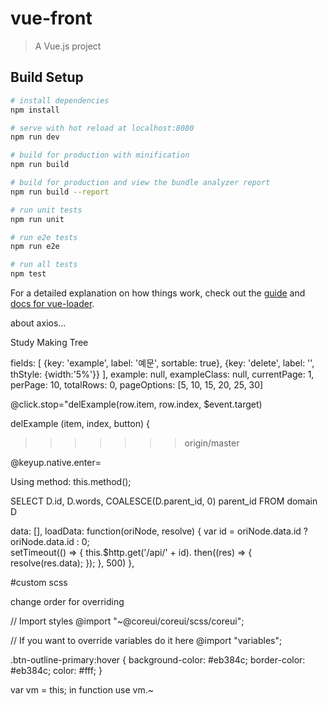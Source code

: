 # vue-front

> A Vue.js project

## Build Setup

``` bash
# install dependencies
npm install

# serve with hot reload at localhost:8080
npm run dev

# build for production with minification
npm run build

# build for production and view the bundle analyzer report
npm run build --report

# run unit tests
npm run unit

# run e2e tests
npm run e2e

# run all tests
npm test
```

For a detailed explanation on how things work, check out the [guide](http://vuejs-templates.github.io/webpack/) and [docs for vue-loader](http://vuejs.github.io/vue-loader).



about axios...

Study Making Tree

fields: [         {key: 'example', label: '예문', sortable: true},         {key: 'delete', label: '', thStyle: {width:'5%'}}       ],       example: null,       exampleClass: null,       currentPage: 1,       perPage: 10,       totalRows: 0,       pageOptions: [5, 10, 15, 20, 25, 30]


@click.stop="delExample(row.item, row.index, $event.target)

delExample (item, index, button) {
>>>>>>> origin/master

@keyup.native.enter=

Using method: this.method();

SELECT D.id, D.words, COALESCE(D.parent_id, 0) parent_id FROM domain D

data: [],
      loadData: function(oriNode, resolve) {
              var id = oriNode.data.id ? oriNode.data.id : 0;        
	              setTimeout(() => {
		                this.$http.get('/api/' + id).
				          then((res) => {
					              resolve(res.data);
						                });
								          }, 500)
									        },


#custom scss

change order for overriding

// Import styles
@import "~@coreui/coreui/scss/coreui";

// If you want to override variables do it here
@import "variables";

.btn-outline-primary:hover {
    background-color: #eb384c;
    border-color: #eb384c;
    color: #fff;
}



var vm = this;
in function use vm.~
